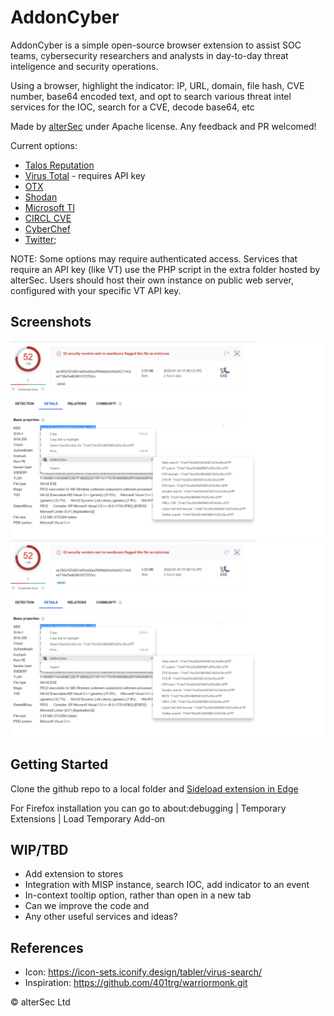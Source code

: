 # AddonCyber

AddonCyber is a simple open-source browser extension to assist SOC teams, cybersecurity researchers and analysts in day-to-day threat inteligence and security operations. 

Using a browser, highlight the indicator: IP, URL, domain, file hash, CVE number, base64 encoded text, and opt to search various threat intel services for the IOC, search for a CVE, decode base64, etc

Made by [alterSec](https://altersec.com/) under Apache license. 
Any feedback and PR welcomed!

Current options:
  * [Talos Reputation](https://talosintelligence.com/)
  * [Virus Total](https://developers.virustotal.com/reference/search-1) - requires API key
  * [OTX](https://otx.alienvault.com/)
  * [Shodan](https://www.shodan.io/)
  * [Microsoft TI](https://ti.defender.microsoft.com/)
  * [CIRCL CVE](https://cve.circl.lu/cve/)
  * [CyberChef](https://gchq.github.io/CyberChef/)
  * [Twitter](https://twitter.com/);

NOTE: Some options may require authenticated access.
Services that require an API key (like VT) use the PHP script in the extra folder hosted by alterSec.
Users should host their own instance on public web server, configured with your specific VT API key.

## Screenshots

![Screenshot](screenshots/screenshot1.png?raw=true)
![Screenshot](screenshots/screenshot1.png?raw=true)

## Getting Started

Clone the github repo to a local folder and [Sideload extension in Edge](https://learn.microsoft.com/en-us/microsoft-edge/extensions-chromium/getting-started/extension-sideloading)

For Firefox installation you can go to about:debugging | Temporary Extensions | Load Temporary Add-on


## WIP/TBD

  * Add extension to stores
  * Integration with MISP instance, search IOC, add indicator to an event
  * In-context tooltip option, rather than open in a new tab
  * Can we improve the code and 
  * Any other useful services and ideas?

## References

  * Icon: https://icon-sets.iconify.design/tabler/virus-search/
  * Inspiration: https://github.com/401trg/warriormonk.git

© alterSec Ltd